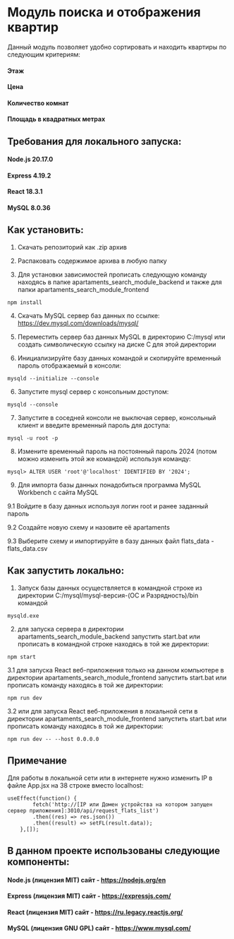 # Модуль поиска и отображения квартир

Данный модуль позволяет удобно сортировать и находить квартиры по следующим критериям:
#### Этаж
#### Цена
#### Количество комнат
#### Площадь в квадратных метрах

## Требования для локального запуска:

#### Node.js 20.17.0
#### Express 4.19.2
#### React 18.3.1
#### MySQL 8.0.36

## Как установить:

1. Скачать репозиторий как .zip архив

2. Распаковать содержимое архива в любую папку

3. Для установки зависимостей прописать следующую команду находясь в папке apartaments_search_module_backend и также для папки apartaments_search_module_frontend

```
npm install
```

4. Скачать MySQL сервер баз данных по ссылке: https://dev.mysql.com/downloads/mysql/

5. Переместить сервер баз данных MySQL в директорию C:/mysql или создать символическую ссылку на диске C для этой директории

6. Инициализируйте базу данных командой и скопируйте временный пароль отображаемый в консоли:

```
mysqld --initialize --console
```

6. Запустите mysql сервер с консольным доступом:

```
mysqld --console
```

7. Запустите в соседней консоли не выключая сервер, консольный клиент и введите временный пароль для доступа:

```
mysql -u root -p
```

8. Измените временный пароль на постоянный пароль 2024 (потом можно изменить этой же командой) используя команду:

```
mysql> ALTER USER 'root'@'localhost' IDENTIFIED BY '2024';
```

9. Для импорта базы данных понадобиться программа MySQL Workbench с сайта MySQL

9.1 Войдите в базу данных используя логин root и ранее заданный пароль

9.2 Создайте новую схему и назовите её apartaments

9.3 Выберите схему и импортируйте в базу данных файл flats_data - flats_data.csv

## Как запустить локально:

1. Запуск базы данных осуществляется в командной строке из директории C:/mysql/mysql-версия-(ОС и Разрядность)/bin командой

```
mysqld.exe
```

2. для запуска сервера в директории apartaments_search_module_backend запустить start.bat или прописать в командной строке находясь в той же директории:

```
npm start
```

3.1 для запуска React веб-приложения только на данном компьютере в директории apartaments_search_module_frontend запустить start.bat или прописать команду находясь в той же директории:

```
npm run dev
```

3.2 или для запуска React веб-приложения в локальной сети в директории apartaments_search_module_frontend запустить start.bat или прописать команду находясь в той же директории:

```
npm run dev -- --host 0.0.0.0
```

## Примечание
Для работы в локальной сети или в интернете нужно изменить IP в файле App.jsx на 38 строке вместо localhost:

```
useEffect(function() {
		fetch('http://[IP или Домен устройства на котором запущен сервер приложения]:3010/api/request_flats_list')
		.then((res) => res.json())
		.then((result) => setFL(result.data));
	},[]);
```
	
## В данном проекте использованы следующие компоненты:
#### Node.js (лицензия MIT) сайт - https://nodejs.org/en
#### Express (лицензия MIT) сайт - https://expressjs.com/
#### React (лицензия MIT) сайт - https://ru.legacy.reactjs.org/
#### MySQL (лицензия GNU GPL) сайт - https://www.mysql.com/
